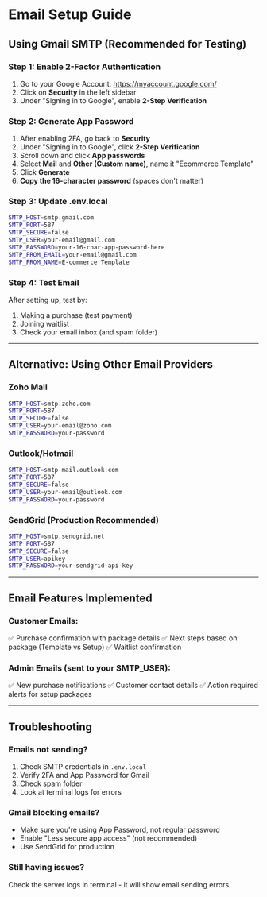 # Email Setup Guide

## Using Gmail SMTP (Recommended for Testing)

### Step 1: Enable 2-Factor Authentication

1. Go to your Google Account: https://myaccount.google.com/
2. Click on **Security** in the left sidebar
3. Under "Signing in to Google", enable **2-Step Verification**

### Step 2: Generate App Password

1. After enabling 2FA, go back to **Security**
2. Under "Signing in to Google", click **2-Step Verification**
3. Scroll down and click **App passwords**
4. Select **Mail** and **Other (Custom name)**, name it "Ecommerce Template"
5. Click **Generate**
6. **Copy the 16-character password** (spaces don't matter)

### Step 3: Update .env.local

```bash
SMTP_HOST=smtp.gmail.com
SMTP_PORT=587
SMTP_SECURE=false
SMTP_USER=your-email@gmail.com
SMTP_PASSWORD=your-16-char-app-password-here
SMTP_FROM_EMAIL=your-email@gmail.com
SMTP_FROM_NAME=E-commerce Template
```

### Step 4: Test Email

After setting up, test by:

1. Making a purchase (test payment)
2. Joining waitlist
3. Check your email inbox (and spam folder)

---

## Alternative: Using Other Email Providers

### Zoho Mail

```bash
SMTP_HOST=smtp.zoho.com
SMTP_PORT=587
SMTP_SECURE=false
SMTP_USER=your-email@zoho.com
SMTP_PASSWORD=your-password
```

### Outlook/Hotmail

```bash
SMTP_HOST=smtp-mail.outlook.com
SMTP_PORT=587
SMTP_SECURE=false
SMTP_USER=your-email@outlook.com
SMTP_PASSWORD=your-password
```

### SendGrid (Production Recommended)

```bash
SMTP_HOST=smtp.sendgrid.net
SMTP_PORT=587
SMTP_SECURE=false
SMTP_USER=apikey
SMTP_PASSWORD=your-sendgrid-api-key
```

---

## Email Features Implemented

### Customer Emails:

✅ Purchase confirmation with package details
✅ Next steps based on package (Template vs Setup)
✅ Waitlist confirmation

### Admin Emails (sent to your SMTP_USER):

✅ New purchase notifications
✅ Customer contact details
✅ Action required alerts for setup packages

---

## Troubleshooting

### Emails not sending?

1. Check SMTP credentials in `.env.local`
2. Verify 2FA and App Password for Gmail
3. Check spam folder
4. Look at terminal logs for errors

### Gmail blocking emails?

- Make sure you're using App Password, not regular password
- Enable "Less secure app access" (not recommended)
- Use SendGrid for production

### Still having issues?

Check the server logs in terminal - it will show email sending errors.
